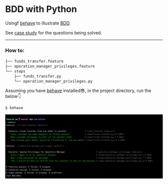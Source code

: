 # BDD with Python

Usingf [behave](https://behave.readthedocs.io/en/latest/) to illustrate [BDD](https://www.wikiwand.com/en/Behavior-driven_development).

See [case study](case-study/problem.md) for the questions being solved.

* * *

### How to:
```
├── funds_transfer.feature
├── operation_manager_privileges.feature
└── steps
    ├── funds_transfer.py
    └── operation_manager_privileges.py
```

Assuming you have [behave](https://pypi.org/project/behave/) installed:sunglasses:, in the project directory, run the below:point_down: 
```
$ behave 
```

![behave test result](screenshot/result.png)
